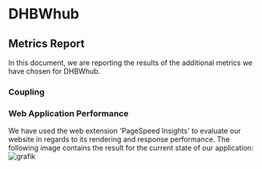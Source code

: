 # DHBWhub
## Metrics Report
In this document, we are reporting the results of the additional metrics we have chosen for DHBWhub.  
  
### Coupling

  
### Web Application Performance
We have used the web extension 'PageSpeed Insights' to evaluate our website in regards to its rendering and response performance. The following image contains the result for the current state of our application:
![grafik](https://github.com/SE-TINF22B6/DHBWhub/assets/122597204/926b8fe6-249c-4f37-8ab8-a33762f730e6)
